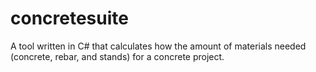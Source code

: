 concretesuite
=============

A tool written in C# that calculates how the amount of materials needed (concrete, rebar, and stands) for a concrete project.

